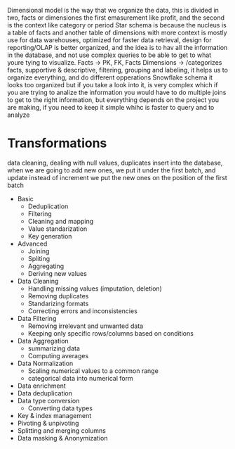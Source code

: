 Dimensional model is the way that we organize the data, this is divided in two, facts or dimensiones the first emasurement like profit, and the second is the context like category or period
Star schema is because the nucleus is a table of facts and another table of dimensions with more context is mostly use for data warehouses, optimized for faster data retrieval, design for reporting/OLAP
is better organized, and the idea is to hav all the information in the database, and not use complex queries to be able to get to what youre tying to visualize.
Facts -> PK, FK, Facts
Dimensions -> /categorizes facts, supportive & descriptive, filtering, grouping and labeling, it helps us to organize everything, and do different opperations 
Snowflake schema it looks too organized but if you take a look into it, is very complex which if you are trying to analize the information you would have to do multiple joins to get to the right information, but everything depends on the project you are making, if you need to keep it simple whihc is faster to query and to analyze 


# Transformations
data cleaning, dealing with null values, duplicates
insert into the database, when we are going to add new ones, we put it under the first batch,
and update instead of increment we put the new ones on the position of the first batch
- Basic
    - Deduplication
    - Filtering
    - Cleaning and mapping
    - Value standarization
    - Key generation
- Advanced
    - Joining
    - Spliting
    - Aggregating
    - Deriving new values
- Data Cleaning
    - Handling missing values (imputation, deletion)
    - Removing duplicates
    - Standarizing formats
    - Correcting errors and inconsistencies
- Data Filtering
    - Removing irrelevant and unwanted data
    - Keeping only specific rows/columns based on conditions
- Data Aggregation
    - summarizing data
    - Computing averages
- Data Normalization
    - Scaling numerical values to a common range
    - categorical data into numerical form
- Data enrichment
- Data deduplication
- Data type conversion
    - Converting data types
- Key & index management
- Pivoting & unpivoting
- Splitting and merging columns
- Data masking & Anonymization

